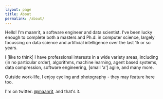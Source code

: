 ```yaml
---
layout: page
title: About
permalink: /about/
---
```


Hello! I'm maanrit, a software engineer and data scientist. I've been lucky enough to complete both a masters and Ph.d. in computer science, largely focussing on data science and artificial intelligence over the last 15 or so years. 

I [like to think] I have professional interests in a wide variety areas, including (in no particular order), algorithms, machine learning, agent based systems, data compression, software engineering, [small 'a'] agile, and many more.

Outside work-life, I enjoy cycling and photography - they may feature here too.

I'm on twitter: [@maanrit](https://twitter.com/maanrit), and that's it.